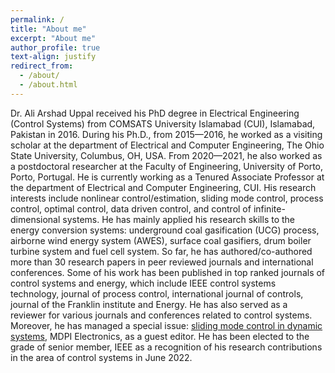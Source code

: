 ```yaml
---
permalink: /
title: "About me"
excerpt: "About me"
author_profile: true
text-align: justify
redirect_from: 
  - /about/
  - /about.html
---
```


Dr. Ali Arshad Uppal received his PhD degree in Electrical Engineering (Control Systems) from COMSATS University Islamabad (CUI), Islamabad, Pakistan in 2016. During his Ph.D., from 2015—2016, he worked as a visiting scholar at the department of Electrical and Computer Engineering, The Ohio State University, Columbus, OH, USA. From 2020—2021, he also worked as a postdoctoral researcher at the Faculty of Engineering, University of Porto, Porto, Portugal. He is currently working as a Tenured Associate Professor at the department of Electrical and Computer Engineering, CUI. His research interests include nonlinear control/estimation, sliding mode control, process control, optimal control, data driven control, and control of infinite-dimensional systems. He has mainly applied his research skills to the energy conversion systems: underground coal gasification (UCG) process, airborne wind energy system (AWES), surface coal gasifiers, drum boiler turbine system and fuel cell system. So far, he has authored/co-authored more than 30 research papers in peer reviewed journals and international conferences. Some of his work has been published in top ranked journals of control systems and energy, which include IEEE control systems technology, journal of process control, international journal of controls, journal of the Franklin institute and Energy. He has also served as a reviewer for various journals and conferences related to control systems. Moreover, he has managed a special issue: [sliding mode control in dynamic systems](https://www.mdpi.com/journal/electronics/special_issues/Sliding_Mode_Control_in_Dynamic_Systems), MDPI Electronics, as a guest editor. He has been elected to the grade of senior member, IEEE as a recognition of his research contributions in the area of control systems in June 2022.
